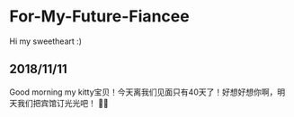# For-My-Future-Fiancee
Hi my sweetheart :)  

## 2018/11/11
Good morning my kitty宝贝！今天离我们见面只有40天了！好想好想你啊，明天我们把宾馆订光光吧！
🐙🐇

  
